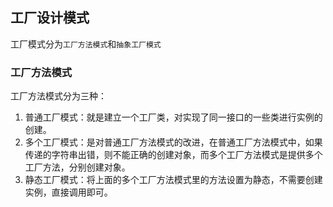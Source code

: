 ## 工厂设计模式
工厂模式分为`工厂方法模式`和`抽象工厂模式`
### 工厂方法模式
工厂方法模式分为三种：
1. 普通工厂模式：就是建立一个工厂类，对实现了同一接口的一些类进行实例的创建。
2. 多个工厂模式：是对普通工厂方法模式的改进，在普通工厂方法模式中，如果传递的字符串出错，则不能正确的创建对象，而多个工厂方法模式是提供多个工厂方法，分别创建对象。
3. 静态工厂模式：将上面的多个工厂方法模式里的方法设置为静态，不需要创建实例，直接调用即可。
